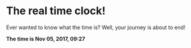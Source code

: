 # The real time clock!

Ever wanted to know what the time is? Well, your journey is about to end!

**The time is Nov 05, 2017, 09:27**